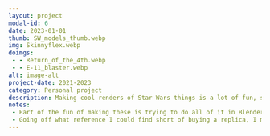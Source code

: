 ```yaml
---
layout: project
modal-id: 6
date: 2023-01-01
thumb: SW_models_thumb.webp
img: Skinnyflex.webp
doimgs:
 - - Return_of_the_4th.webp
 - - E-11_blaster.webp
alt: image-alt
project-date: 2021-2023
category: Personal project
description: Making cool renders of Star Wars things is a lot of fun, so I make sure to do it from time to time.  The frame and 'Star Wars' text was generated with geometry nodes based off the camera settings and position, and the crystal was also generated with geometry nodes.  Other minor details such as dings and scratches were done procedurally.  The lightsaber was hand modeled based on a real one and procedurally textured.
notes:
 - Part of the fun of making these is trying to do all of it in Blender.  In this image, the stars were created using geometry nodes and the planet was a procedural texture on a flat plane.
 - Going off what reference I could find short of buying a replica, I modeled this E-11 for 3D printing purposes.  When all the internals are modeled, it makes for really cool translucent renders.
---
```

